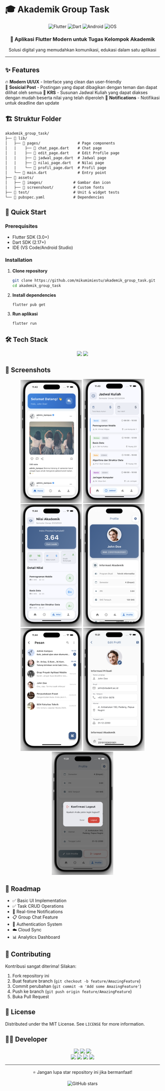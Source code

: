 # 🎓 Akademik Group Task

<div align="center">
  <img src="https://img.shields.io/badge/Flutter-02569B?style=for-the-badge&logo=flutter&logoColor=white" alt="Flutter"/>
  <img src="https://img.shields.io/badge/Dart-0175C2?style=for-the-badge&logo=dart&logoColor=white" alt="Dart"/>
  <img src="https://img.shields.io/badge/Android-3DDC84?style=for-the-badge&logo=android&logoColor=white" alt="Android"/>
  <img src="https://img.shields.io/badge/iOS-000000?style=for-the-badge&logo=ios&logoColor=white" alt="iOS"/>
</div>

<div align="center">
  <h3>📱 Aplikasi Flutter Modern untuk Tugas Kelompok Akademik</h3>
  <p>Solusi digital yang memudahkan komunikasi, edukasi dalam satu aplikasi</p>
</div>

---

## ✨ Features

🔥 **Modern UI/UX** - Interface yang clean dan user-friendly  
👥 **Sosicial Post** - Postingan yang dapat dibagikan dengan teman dan dapat dilihat oleh semua
📝 **KRS** - Susunan Jadwal Kuliah yang dapat diakses dengan mudah beserta nilai yang telah diperoleh
🔔 **Notifications** - Notifikasi untuk deadline dan update

## 🏗️ Struktur Folder

```
akademik_group_task/
├── 📁 lib/
│   ├── 📁 pages/                 # Page components
│   |    ├── 📄 chat_page.dart    # Chat page
│   |    ├── 📄 edit_page.dart    # Edit Profile page
│   |    ├── 📄 jadwal_page.dart  # Jadwal page
│   |    ├── 📄 nilai_page.dart   # Nilai page
│   |    └── 📄 profil_page.dart  # Profil page
│   └── 📄 main.dart              # Entry point
├── 📁 assets/
│   ├── 📁 images/              # Gambar dan icon
│   ├── 📁 screenshoot/         # Custom fonts
├── 📁 test/                    # Unit & widget tests
└── 📄 pubspec.yaml             # Dependencies
```

## 🚀 Quick Start

### Prerequisites

- Flutter SDK (3.0+)
- Dart SDK (2.17+)
- IDE (VS Code/Android Studio)

### Installation

1. **Clone repository**

   ```bash
   git clone https://github.com/mikumimiestu/akademik_group_task.git
   cd akademik_group_task
   ```

2. **Install dependencies**

   ```bash
   flutter pub get
   ```

3. **Run aplikasi**
   ```bash
   flutter run
   ```

## 🛠️ Tech Stack

<div align="center">
  <img src="https://img.shields.io/badge/Framework-Flutter-blue?style=flat-square&logo=flutter"/>
  <img src="https://img.shields.io/badge/Language-Dart-blue?style=flat-square&logo=dart"/>
</div>

## 📱 Screenshots

<div align="center">
  <img src="assets/screenshots/home.png" width="200" alt="Home Screen"/>
  <img src="assets/screenshots/jadwal.png" width="200" alt="Jadwal Screen"/>
  <img src="assets/screenshots/nilai.png" width="200" alt="Nilai Screen"/>
  <img src="assets/screenshots/profile.png" width="200" alt="Profile Screen"/>
  <img src="assets/screenshots/chat.png" width="200" alt="Chat Screen"/>
  <img src="assets/screenshots/edit.png" width="200" alt="Edit Screen"/>
  <img src="assets/screenshots/popuplogout.png" width="200" alt="Pop Up Logout Screen"/>
</div>

## 🎯 Roadmap

- ✅ Basic UI Implementation
- ✅ Task CRUD Operations
- 🔄 Real-time Notifications
- 📋 Group Chat Feature
- 🔐 Authentication System
- ☁️ Cloud Sync
- 📊 Analytics Dashboard

## 🤝 Contributing

Kontribusi sangat diterima! Silakan:

1. Fork repository ini
2. Buat feature branch (`git checkout -b feature/AmazingFeature`)
3. Commit perubahan (`git commit -m 'Add some AmazingFeature'`)
4. Push ke branch (`git push origin feature/AmazingFeature`)
5. Buka Pull Request

## 📄 License

Distributed under the MIT License. See `LICENSE` for more information.

## 👨‍💻 Developer

<div align="center">
  <img src="https://img.shields.io/badge/Developer-Zaki_Mushthafa_Billah-blue?style=for-the-badge"/>
  <img src="https://img.shields.io/badge/Developer-Firjatulla_Sukma-blue?style=for-the-badge"/>
  <img src="https://img.shields.io/badge/Developer-Aldo_Deliskar-blue?style=for-the-badge"/>
  <br/>
  <img src="https://img.shields.io/badge/Student_ID-230041-green?style=flat-square"/>
  <img src="https://img.shields.io/badge/Student_ID-230016-green?style=flat-square"/>
  <img src="https://img.shields.io/badge/Student_ID-230004-green?style=flat-square"/>
  <img src="https://img.shields.io/badge/Class-IF1-orange?style=flat-square"/>
</div>

---

<div align="center">
  <p>⭐ Jangan lupa star repository ini jika bermanfaat!</p>
  <img src="https://img.shields.io/github/stars/mikumimiestu/akademik_group_task?style=social" alt="GitHub stars"/>
</div>
